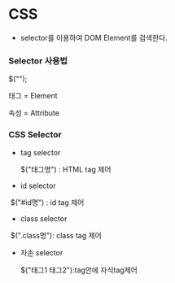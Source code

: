 # CSS

* selector를 이용하여 DOM Element를 검색한다.

###  Selector 사용법 

$("");

태그 = Element

속성 = Attribute

### CSS Selector

* tag selector  

  $("태그명") : HTML tag 제어

* id selector

​		$("#id명") : id tag 제어

* class selector

​		 $(".class명"): class tag 제어

* 자손 selector

  $("태그1 태그2"):tag안에 자식tag제어



​		